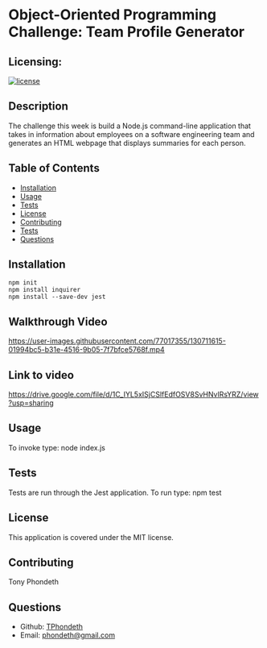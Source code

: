   
  # Object-Oriented Programming Challenge: Team Profile Generator

  ## Licensing:
  [![license](https://img.shields.io/badge/license-MIT-brightgreen)](https://shields.io)

  ## Description
  The challenge this week is build a Node.js command-line application that takes in information about employees on a software engineering team and generates an       HTML webpage that displays summaries for each person.

  ## Table of Contents
  - [Installation](#installation)
  - [Usage](#usage)
  - [Tests](#tests)
  - [License](#license)
  - [Contributing](#contributing)
  - [Tests](#tests)
  - [Questions](#questions)

  ## Installation
    npm init 
    npm install inquirer 
    npm install --save-dev jest

  ## Walkthrough Video
  https://user-images.githubusercontent.com/77017355/130711615-01994bc5-b31e-4516-9b05-7f7bfce5768f.mp4
  
  ## Link to video
  https://drive.google.com/file/d/1C_IYL5xISjCSlfEdfOSV8SvHNvlRsYRZ/view?usp=sharing
  
  ## Usage 
  To invoke type: node index.js

  ## Tests
  Tests are run through the Jest application. To run type: npm test

  ## License
  This application is covered under the MIT license.

  ## Contributing
  Tony Phondeth

  ## Questions
  - Github: [TPhondeth](https://github.com/TPhondeth)
  - Email: phondeth@gmail.com
